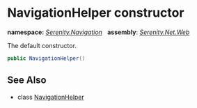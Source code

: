 # NavigationHelper constructor
**namespace:** *[Serenity.Navigation](../../README.md#serenity.navigation-namespace)*   **assembly**: *[Serenity.Net.Web](../../README.md)*

The default constructor.

```csharp
public NavigationHelper()
```

## See Also

* class [NavigationHelper](../NavigationHelper.md)